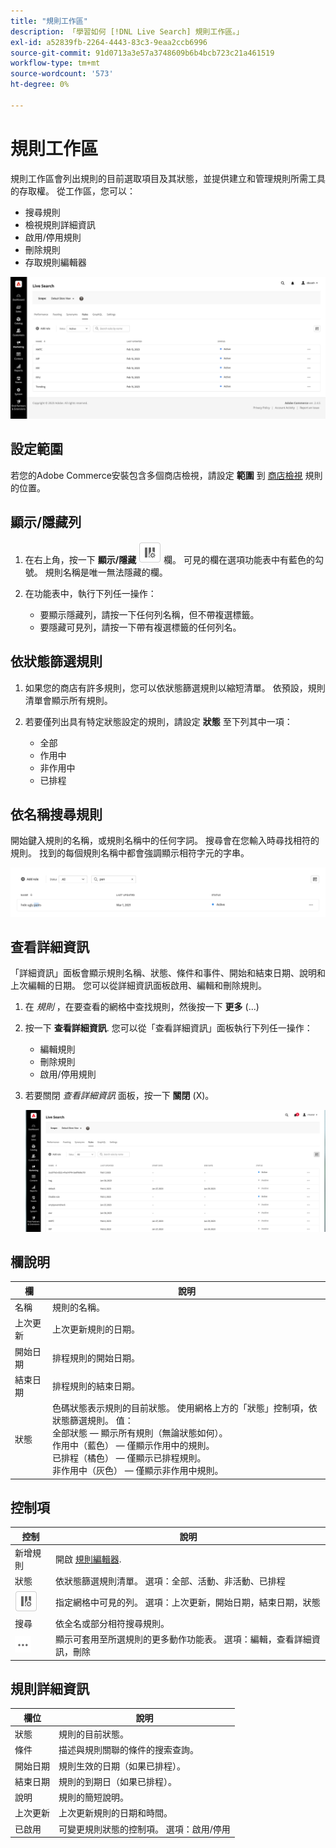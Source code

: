 ```yaml
---
title: "規則工作區"
description: 「學習如何 [!DNL Live Search] 規則工作區。」
exl-id: a52839fb-2264-4443-83c3-9eaa2ccb6996
source-git-commit: 91d0713a3e57a3748609b6b4bcb723c21a461519
workflow-type: tm+mt
source-wordcount: '573'
ht-degree: 0%

---
```


# 規則工作區

規則工作區會列出規則的目前選取項目及其狀態，並提供建立和管理規則所需工具的存取權。 從工作區，您可以：

* 搜尋規則
* 檢視規則詳細資訊
* 啟用/停用規則
* 刪除規則
* 存取規則編輯器

![規則工作區](assets/rules-workspace.png)

## 設定範圍

若您的Adobe Commerce安裝包含多個商店檢視，請設定 **範圍** 到 [商店檢視](https://experienceleague.adobe.com/docs/commerce-admin/start/setup/websites-stores-views.html#scope-settings) 規則的位置。

## 顯示/隱藏列

1. 在右上角，按一下 **顯示/隱藏** ![欄選取器](assets/btn-show-hide-columns.png) 欄。
可見的欄在選項功能表中有藍色的勾號。 規則名稱是唯一無法隱藏的欄。

1. 在功能表中，執行下列任一操作：

   * 要顯示隱藏列，請按一下任何列名稱，但不帶複選標籤。
   * 要隱藏可見列，請按一下帶有複選標籤的任何列名。

## 依狀態篩選規則

1. 如果您的商店有許多規則，您可以依狀態篩選規則以縮短清單。 依預設，規則清單會顯示所有規則。

1. 若要僅列出具有特定狀態設定的規則，請設定 **狀態** 至下列其中一項：

   * 全部
   * 作用中
   * 非作用中
   * 已排程

## 依名稱搜尋規則

開始鍵入規則的名稱，或規則名稱中的任何字詞。
搜尋會在您輸入時尋找相符的規則。 找到的每個規則名稱中都會強調顯示相符字元的字串。

![規則 — 依名稱搜尋](assets/rules-workspace-search-name.png)

## 查看詳細資訊

「詳細資訊」面板會顯示規則名稱、狀態、條件和事件、開始和結束日期、說明和上次編輯的日期。 您可以從詳細資訊面板啟用、編輯和刪除規則。

1. 在 *規則* ，在要查看的網格中查找規則，然後按一下 **更多** (...)
1. 按一下 **查看詳細資訊**.
您可以從「查看詳細資訊」面板執行下列任一操作：

   * 編輯規則
   * 刪除規則
   * 啟用/停用規則

1. 若要關閉 *查看詳細資訊* 面板，按一下 **關閉** (X)。

   ![規則 — 詳細資訊](assets/rules-workspace-details.png)

## 欄說明

| 欄 | 說明 |
|--- |--- |
| 名稱 | 規則的名稱。 |
| 上次更新 | 上次更新規則的日期。 |
| 開始日期 | 排程規則的開始日期。 |
| 結束日期 | 排程規則的結束日期。 |
| 狀態 | 色碼狀態表示規則的目前狀態。 使用網格上方的「狀態」控制項，依狀態篩選規則。 值：<br />全部狀態 — 顯示所有規則（無論狀態如何）。<br />作用中（藍色） — 僅顯示作用中的規則。<br />已排程（橘色） — 僅顯示已排程規則。<br />非作用中（灰色） — 僅顯示非作用中規則。 |

## 控制項

| 控制 | 說明 |
|--- |--- |
| 新增規則 | 開啟 [規則編輯器](rules-add.md). |
| 狀態 | 依狀態篩選規則清單。 選項：全部、活動、非活動、已排程 |
| ![欄選取器](assets/btn-show-hide-columns.png) | 指定網格中可見的列。 選項：上次更新，開始日期，結束日期，狀態 |
| 搜尋 | 依全名或部分相符搜尋規則。 |
| ![更多選取器](assets/btn-more.png) | 顯示可套用至所選規則的更多動作功能表。 選項：編輯，查看詳細資訊，刪除 |

## 規則詳細資訊

| 欄位 | 說明 |
|--- |--- |
| 狀態 | 規則的目前狀態。 |
| 條件 | 描述與規則關聯的條件的搜索查詢。 |
| 開始日期 | 規則生效的日期（如果已排程）。 |
| 結束日期 | 規則的到期日（如果已排程）。 |
| 說明 | 規則的簡短說明。 |
| 上次更新 | 上次更新規則的日期和時間。 |
| 已啟用 | 可變更規則狀態的控制項。 選項：啟用/停用 |
